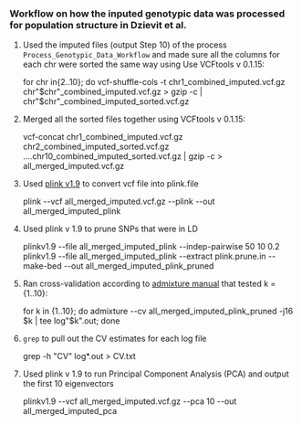 ### Workflow on how the inputed genotypic data was processed for population structure in Dzievit et al.

1) Used the imputed files (output Step 10) of the process ```Process_Genotypic_Data_Workflow``` and made sure all the columns for each chr were sorted the same way using Use VCFtools v 0.1.15:

	for chr in{2..10}; do  vcf-shuffle-cols -t chr1_combined_imputed.vcf.gz chr"$chr"_combined_imputed.vcf.gz > gzip -c | chr"$chr"_combined_imputed_sorted.vcf.gz

2) Merged all the sorted files together using VCFtools v 0.1.15:

	vcf-concat chr1_combined_imputed.vcf.gz chr2_combined_imputed_sorted.vcf.gz ....chr10_combined_imputed_sorted.vcf.gz | gzip -c > all_merged_imputed.vcf.gz

3) Used [plink v1.9](https://www.cog-genomics.org/plink2) to convert vcf file into plink.file

	plink --vcf all_merged_imputed.vcf.gz --plink --out all_merged_imputed_plink

4) Used plink v 1.9 to prune SNPs that were in LD

	plinkv1.9 --file all_merged_imputed_plink --indep-pairwise 50 10 0.2
	plinkv1.9 --file all_merged_imputed_plink --extract plink.prune.in --make-bed --out all_merged_imputed_plink_pruned

5) Ran cross-validation according to [admixture manual](http://www.genetics.ucla.edu/software/admixture/download.html) that tested k =  {1..10}:
	
	for k in {1..10}; do admixture --cv all_merged_imputed_plink_pruned -j16 $k | tee log"$k".out; done

6) ```grep``` to pull out the CV estimates for each log file
	
	grep -h "CV" log*.out > CV.txt

7) Used plink v 1.9 to run Principal Component Analysis (PCA) and output the first 10 eigenvectors

	plinkv1.9  --vcf all_merged_imputed.vcf.gz --pca 10 --out all_merged_imputed_pca

